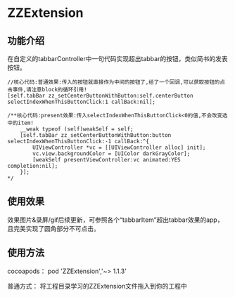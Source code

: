 # ZZExtension

## 功能介绍
在自定义的tabbarController中一句代码实现超出tabbar的按钮，类似简书的发表按钮。

    //核心代码:普通效果:传入的按钮就直接作为中间的按钮了,给了一个回调,可以获取按钮的点击事件,请注意block的循环引用!
    [self.tabBar zz_setCenterButtonWithButton:self.centerButton selectIndexWhenThisButtonClick:1 callBack:nil];
    
    /**核心代码:present效果:传入selectIndexWhenThisButtonClick<0的值,不会改变选中的item!
        __weak typeof (self)weakSelf = self;
        [self.tabBar zz_setCenterButtonWithButton:button selectIndexWhenThisButtonClick:-1 callBack:^{
            UIViewController *vc = [[UIViewController alloc] init];
            vc.view.backgroundColor = [UIColor darkGrayColor];
            [weakSelf presentViewController:vc animated:YES completion:nil];
        }];
    */

## 使用效果
效果图片&录屏/gif后续更新，可参照各个“tabbarItem”超出tabbar效果的app，且完美实现了圆角部分不可点击。

## 使用方法
cocoapods：
pod 'ZZExtension','~> 1.1.3'

普通方式：
将工程目录学习的ZZExtension文件拖入到你的工程中
